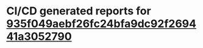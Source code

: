 # CI/CD generated reports for [935f049aebf26fc24bfa9dc92f269441a3052790](https://github.com/hydephp/develop/commit/935f049aebf26fc24bfa9dc92f269441a3052790)

